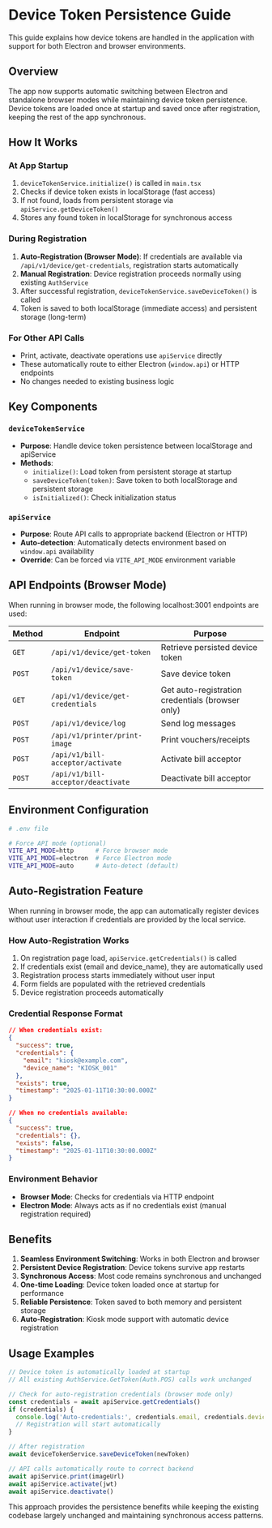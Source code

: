 # Device Token Persistence Guide

This guide explains how device tokens are handled in the application with support for both Electron and browser environments.

## Overview

The app now supports automatic switching between Electron and standalone browser modes while maintaining device token persistence. Device tokens are loaded once at startup and saved once after registration, keeping the rest of the app synchronous.

## How It Works

### At App Startup
1. `deviceTokenService.initialize()` is called in `main.tsx`
2. Checks if device token exists in localStorage (fast access)
3. If not found, loads from persistent storage via `apiService.getDeviceToken()`
4. Stores any found token in localStorage for synchronous access

### During Registration
1. **Auto-Registration (Browser Mode)**: If credentials are available via `/api/v1/device/get-credentials`, registration starts automatically
2. **Manual Registration**: Device registration proceeds normally using existing `AuthService`
3. After successful registration, `deviceTokenService.saveDeviceToken()` is called
4. Token is saved to both localStorage (immediate access) and persistent storage (long-term)

### For Other API Calls
- Print, activate, deactivate operations use `apiService` directly
- These automatically route to either Electron (`window.api`) or HTTP endpoints
- No changes needed to existing business logic

## Key Components

### `deviceTokenService`
- **Purpose**: Handle device token persistence between localStorage and apiService
- **Methods**:
  - `initialize()`: Load token from persistent storage at startup
  - `saveDeviceToken(token)`: Save token to both localStorage and persistent storage
  - `isInitialized()`: Check initialization status

### `apiService`
- **Purpose**: Route API calls to appropriate backend (Electron or HTTP)
- **Auto-detection**: Automatically detects environment based on `window.api` availability
- **Override**: Can be forced via `VITE_API_MODE` environment variable

## API Endpoints (Browser Mode)

When running in browser mode, the following localhost:3001 endpoints are used:

| Method | Endpoint                           | Purpose                                          |
| ------ | ---------------------------------- | ------------------------------------------------ |
| `GET`  | `/api/v1/device/get-token`         | Retrieve persisted device token                  |
| `POST` | `/api/v1/device/save-token`        | Save device token                                |
| `GET`  | `/api/v1/device/get-credentials`   | Get auto-registration credentials (browser only) |
| `POST` | `/api/v1/device/log`               | Send log messages                                |
| `POST` | `/api/v1/printer/print-image`      | Print vouchers/receipts                          |
| `POST` | `/api/v1/bill-acceptor/activate`   | Activate bill acceptor                           |
| `POST` | `/api/v1/bill-acceptor/deactivate` | Deactivate bill acceptor                         |

## Environment Configuration

```bash
# .env file

# Force API mode (optional)
VITE_API_MODE=http      # Force browser mode
VITE_API_MODE=electron  # Force Electron mode  
VITE_API_MODE=auto      # Auto-detect (default)
```

## Auto-Registration Feature

When running in browser mode, the app can automatically register devices without user interaction if credentials are provided by the local service.

### How Auto-Registration Works
1. On registration page load, `apiService.getCredentials()` is called
2. If credentials exist (email and device_name), they are automatically used
3. Registration process starts immediately without user input
4. Form fields are populated with the retrieved credentials
5. Device registration proceeds automatically

### Credential Response Format
```json
// When credentials exist:
{
  "success": true,
  "credentials": {
    "email": "kiosk@example.com",
    "device_name": "KIOSK_001"
  },
  "exists": true,
  "timestamp": "2025-01-11T10:30:00.000Z"
}

// When no credentials available:
{
  "success": true,
  "credentials": {},
  "exists": false,
  "timestamp": "2025-01-11T10:30:00.000Z"
}
```

### Environment Behavior
- **Browser Mode**: Checks for credentials via HTTP endpoint
- **Electron Mode**: Always acts as if no credentials exist (manual registration required)

## Benefits

1. **Seamless Environment Switching**: Works in both Electron and browser
2. **Persistent Device Registration**: Device tokens survive app restarts
3. **Synchronous Access**: Most code remains synchronous and unchanged
4. **One-time Loading**: Device token loaded once at startup for performance
5. **Reliable Persistence**: Token saved to both memory and persistent storage
6. **Auto-Registration**: Kiosk mode support with automatic device registration

## Usage Examples

```typescript
// Device token is automatically loaded at startup
// All existing AuthService.GetToken(Auth.POS) calls work unchanged

// Check for auto-registration credentials (browser mode only)
const credentials = await apiService.getCredentials()
if (credentials) {
  console.log('Auto-credentials:', credentials.email, credentials.device_name)
  // Registration will start automatically
}

// After registration
await deviceTokenService.saveDeviceToken(newToken)

// API calls automatically route to correct backend
await apiService.print(imageUrl)
await apiService.activate(jwt)
await apiService.deactivate()
```

This approach provides the persistence benefits while keeping the existing codebase largely unchanged and maintaining synchronous access patterns. 
